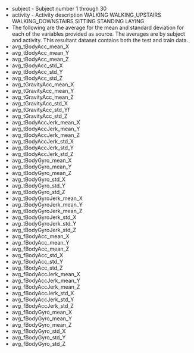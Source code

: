 
- subject - Subject number 1 through 30
- activity - Activity description 
               WALKING
               WALKING_UPSTAIRS
               WALKING_DOWNSTAIRS
               SITTING
               STANDING
               LAYING
- The following are the average for the mean and standard deviation for each of the variables provided as source. The averages 
  are by subject and activity. This resultant dataset contains both the test and train data. 
- avg_tBodyAcc_mean_X
- avg_tBodyAcc_mean_Y
- avg_tBodyAcc_mean_Z
- avg_tBodyAcc_std_X
- avg_tBodyAcc_std_Y
- avg_tBodyAcc_std_Z
- avg_tGravityAcc_mean_X
- avg_tGravityAcc_mean_Y
- avg_tGravityAcc_mean_Z
- avg_tGravityAcc_std_X
- avg_tGravityAcc_std_Yf
- avg_tGravityAcc_std_Z
- avg_tBodyAccJerk_mean_X
- avg_tBodyAccJerk_mean_Y
- avg_tBodyAccJerk_mean_Z
- avg_tBodyAccJerk_std_X
- avg_tBodyAccJerk_std_Y
- avg_tBodyAccJerk_std_Z
- avg_tBodyGyro_mean_X
- avg_tBodyGyro_mean_Y
- avg_tBodyGyro_mean_Z
- avg_tBodyGyro_std_X
- avg_tBodyGyro_std_Y
- avg_tBodyGyro_std_Z
- avg_tBodyGyroJerk_mean_X
- avg_tBodyGyroJerk_mean_Y
- avg_tBodyGyroJerk_mean_Z
- avg_tBodyGyroJerk_std_X
- avg_tBodyGyroJerk_std_Y
- avg_tBodyGyroJerk_std_Z
- avg_fBodyAcc_mean_X
- avg_fBodyAcc_mean_Y
- avg_fBodyAcc_mean_Z
- avg_fBodyAcc_std_X
- avg_fBodyAcc_std_Y
- avg_fBodyAcc_std_Z
- avg_fBodyAccJerk_mean_X
- avg_fBodyAccJerk_mean_Y
- avg_fBodyAccJerk_mean_Z
- avg_fBodyAccJerk_std_X
- avg_fBodyAccJerk_std_Y
- avg_fBodyAccJerk_std_Z
- avg_fBodyGyro_mean_X
- avg_fBodyGyro_mean_Y
- avg_fBodyGyro_mean_Z
- avg_fBodyGyro_std_X
- avg_fBodyGyro_std_Y
- avg_fBodyGyro_std_Z
